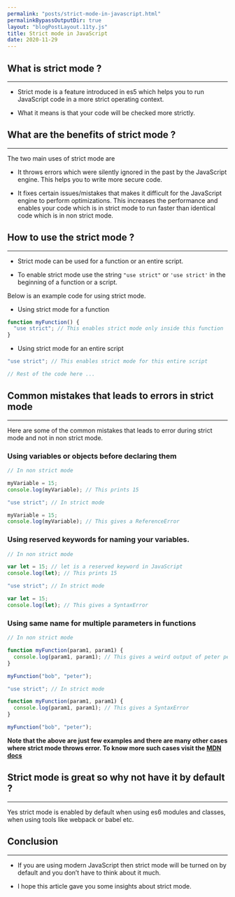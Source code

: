 ```yaml
---
permalink: "posts/strict-mode-in-javascript.html"
permalinkBypassOutputDir: true
layout: "blogPostLayout.11ty.js"
title: Strict mode in JavaScript
date: 2020-11-29
---
```


## What is strict mode ?

---

- Strict mode is a feature introduced in es5 which helps you to run JavaScript code in a more strict operating context.

- What it means is that your code will be checked more strictly.

## What are the benefits of strict mode ?

---

The two main uses of strict mode are

- It throws errors which were silently ignored in the past by the JavaScript engine. This helps you to write more secure code.

- It fixes certain issues/mistakes that makes it difficult for the JavaScript engine to perform optimizations. This increases the performance and enables your code which is in strict mode to run faster than identical code which is in non strict mode.

## How to use the strict mode ?

---

- Strict mode can be used for a function or an entire script.

- To enable strict mode use the string `"use strict"` or `'use strict'` in the beginning of a function or a script.

Below is an example code for using strict mode.

- Using strict mode for a function

```javascript
function myFunction() {
  "use strict"; // This enables strict mode only inside this function
}
```

- Using strict mode for an entire script

```javascript
"use strict"; // This enables strict mode for this entire script

// Rest of the code here ...

```

## Common mistakes that leads to errors in strict mode

---

Here are some of the common mistakes that leads to error during strict mode and not in non strict mode.

### Using variables or objects before declaring them

```javascript
// In non strict mode

myVariable = 15;
console.log(myVariable); // This prints 15
```

```javascript
"use strict"; // In strict mode

myVariable = 15;
console.log(myVariable); // This gives a ReferenceError
```

### Using reserved keywords for naming your variables.

```javascript
// In non strict mode

var let = 15; // let is a reserved keyword in JavaScript
console.log(let); // This prints 15
```

```javascript
"use strict"; // In strict mode

var let = 15;
console.log(let); // This gives a SyntaxError
```

### Using same name for multiple parameters in functions

```javascript
// In non strict mode

function myFunction(param1, param1) {
  console.log(param1, param1); // This gives a weird output of peter peter
}

myFunction("bob", "peter");
```

```javascript
"use strict"; // In strict mode

function myFunction(param1, param1) {
  console.log(param1, param1); // This gives a SyntaxError
}

myFunction("bob", "peter");
```

**Note that the above are just few examples and there are many other cases where strict mode throws error. To know more such cases visit the [MDN docs](https://developer.mozilla.org/en-US/docs/Web/JavaScript/Reference/Strict_mode "Strict mode mdn docs")**

## Strict mode is great so why not have it by default ?

---

Yes strict mode is enabled by default when using es6 modules and classes, when using tools like webpack or babel etc.

## Conclusion

---

- If you are using modern JavaScript then strict mode will be turned on by default and you don’t have to think about it much.

- I hope this article gave you some insights about strict mode.
